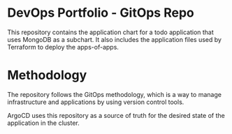 # DevOps Portfolio - GitOps Repo

This repository contains the application chart for a todo application that uses MongoDB as a subchart. It also includes the application files used by Terraform to deploy the apps-of-apps.

# Methodology 
The repository follows the GitOps methodology, which is a way to manage infrastructure and applications by using version control tools. 

ArgoCD uses this repository as a source of truth for the desired state of the application in the cluster.
